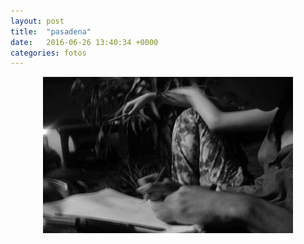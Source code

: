 ```yaml
---
layout: post
title:  "pasadena"
date:   2016-06-26 13:40:34 +0000
categories: fotos
---
```

<center><img src="/images/marsella.jpg" alt="pasadena" style="width:400px;height:250px;"></center> 

